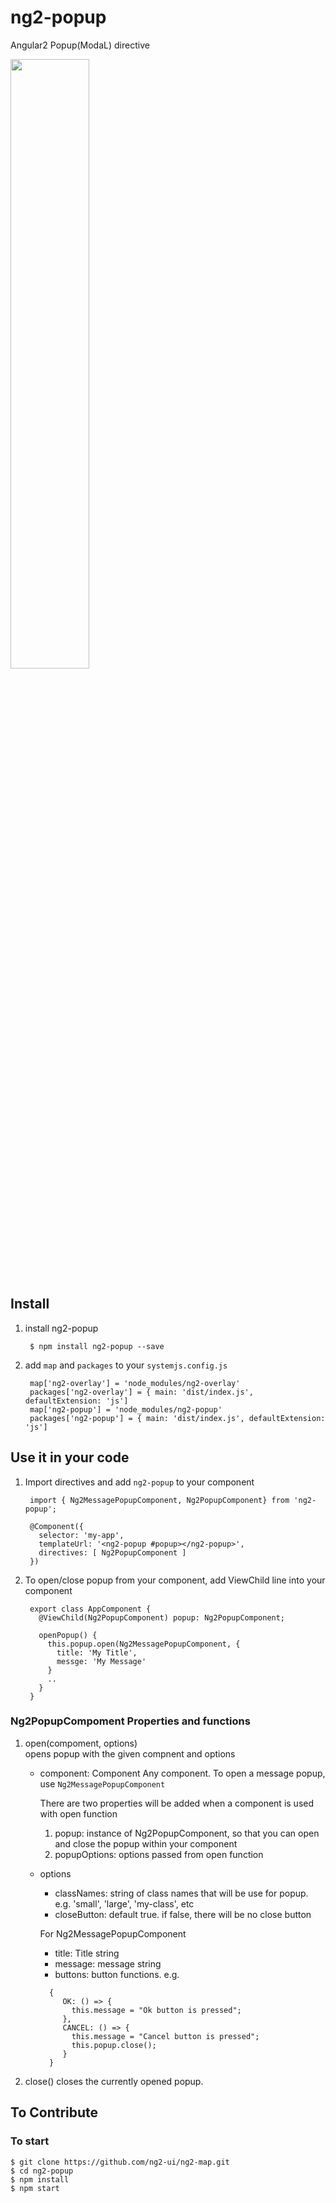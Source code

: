 # ng2-popup
Angular2 Popup(ModaL) directive

<a href="https://plnkr.co/edit/zaESbL?p=preview">
  <img src="http://i.imgur.com/AsvUIGs.png" width="50% border="1" />
</a>

## Install

1. install ng2-popup

        $ npm install ng2-popup --save

2. add `map` and `packages` to your `systemjs.config.js`

        map['ng2-overlay'] = 'node_modules/ng2-overlay'
        packages['ng2-overlay'] = { main: 'dist/index.js', defaultExtension: 'js']
        map['ng2-popup'] = 'node_modules/ng2-popup'
        packages['ng2-popup'] = { main: 'dist/index.js', defaultExtension: 'js']

## Use it in your code

1. Import directives and add `ng2-popup` to your component

        import { Ng2MessagePopupComponent, Ng2PopupComponent} from 'ng2-popup';

        @Component({
          selector: 'my-app',
          templateUrl: '<ng2-popup #popup></ng2-popup>',
          directives: [ Ng2PopupComponent ]
        })

2. To open/close popup from your component, 
   add ViewChild line into your component
   
        export class AppComponent { 
          @ViewChild(Ng2PopupComponent) popup: Ng2PopupComponent;
     
          openPopup() {
            this.popup.open(Ng2MessagePopupComponent, {
              title: 'My Title',
              messge: 'My Message'
            }
            ..
          }
        }
        

### Ng2PopupCompoment Properties and functions

1. open(compoment, options)  
   opens popup with the given compnent and options

   * component: Component
     Any component. To open a message popup, use `Ng2MessagePopupComponent` 
      
     There are two properties will be added when a component is used with open function 
       1. popup: instance of Ng2PopupComponent, 
          so that you can open and close the popup within your component
       2. popupOptions: options passed from open function

   * options
     
     * classNames: string of class names that will be use for popup. 
        e.g. 'small', 'large', 'my-class', etc
     * closeButton: default true.
        if false, there will be no close button
        
     For Ng2MessagePopupComponent
     
       * title: Title string
       * message: message string
       * buttons: button functions. e.g.
       ```
         {
            OK: () => {
              this.message = "Ok button is pressed";
            },
            CANCEL: () => {
              this.message = "Cancel button is pressed";
              this.popup.close();
            }
         }
       ```
2. close()
   closes the currently opened popup.
 

## To Contribute

### To start

    $ git clone https://github.com/ng2-ui/ng2-map.git
    $ cd ng2-popup
    $ npm install
    $ npm start


